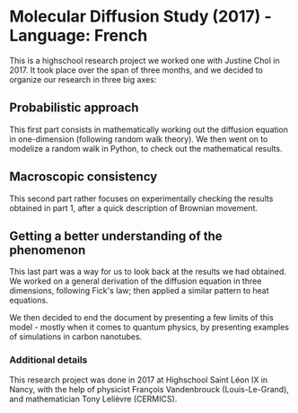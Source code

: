 Molecular Diffusion Study (2017) - Language: French
=====

This is a highschool research project we worked one with Justine Chol in 2017.
It took place over the span of three months, and we decided to organize our research in three big axes:

Probabilistic approach
----- 

This first part consists in mathematically working out the diffusion equation in one-dimension (following random walk theory).
We then went on to modelize a random walk in Python, to check out the mathematical results.

Macroscopic consistency
----- 

This second part rather focuses on experimentally checking the results obtained in part 1, after a quick description of Brownian movement.

Getting a better understanding of the phenomenon
-----

This last part was a way for us to look back at the results we had obtained. We worked on a general derivation of the diffusion equation in three dimensions, following Fick's law; then applied a similar pattern to heat equations.

We then decided to end the document by presenting a few limits of this model - mostly when it comes to quantum physics, by presenting examples of simulations in carbon nanotubes.

### Additional details

This research project was done in 2017 at Highschool Saint Léon IX in Nancy, with the help of physicist François Vandenbrouck (Louis-Le-Grand), and mathematician Tony Lelièvre (CERMICS).
